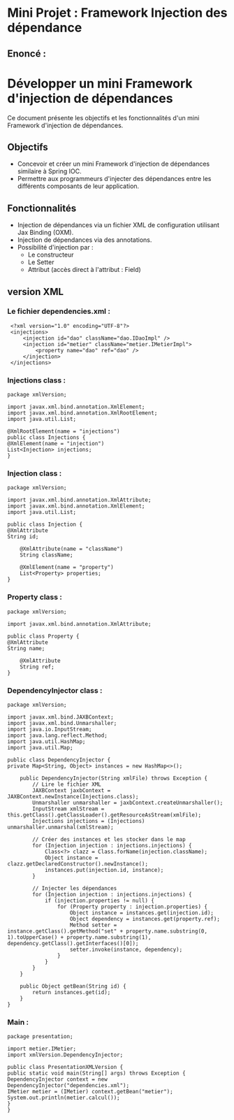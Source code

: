 <h1>Mini Projet : Framework Injection des dépendance </h1>

<h2>Enoncé :</h2>

<h1>Développer un mini Framework d'injection de dépendances</h1>
    <p>Ce document présente les objectifs et les fonctionnalités d'un mini Framework d'injection de dépendances.</p>
    <h2>Objectifs</h2>
    <ul>
        <li>Concevoir et créer un mini Framework d'injection de dépendances similaire à Spring IOC.</li>
        <li>Permettre aux programmeurs d'injecter des dépendances entre les différents composants de leur application.</li>
    </ul>
    <h2>Fonctionnalités</h2>
    <ul>
        <li>Injection de dépendances via un fichier XML de configuration utilisant Jax Binding (OXM).</li>
        <li>Injection de dépendances via des annotations.</li>
        <li>Possibilité d'injection par :
            <ul>
                <li>Le constructeur</li>
                <li>Le Setter</li>
                <li>Attribut (accès direct à l'attribut : Field)</li>
            </ul>
        </li>
    </ul>

<h2>version XML</h2>


<h3>Le fichier dependencies.xml : </h3>

 <p>

     <?xml version="1.0" encoding="UTF-8"?>
     <injections>
         <injection id="dao" className="dao.IDaoImpl" />
         <injection id="metier" className="metier.IMetierImpl">
             <property name="dao" ref="dao" />
         </injection>
     </injections>

 </p> 

  

<h3>Injections class : </h3> 

<p> 

    package xmlVersion;

    import javax.xml.bind.annotation.XmlElement;
    import javax.xml.bind.annotation.XmlRootElement;
    import java.util.List;
    
    @XmlRootElement(name = "injections")
    public class Injections {
    @XmlElement(name = "injection")
    List<Injection> injections;
    }

 </p> 

  

 <h3>Injection class : </h3> 

 <p>

    package xmlVersion;

    import javax.xml.bind.annotation.XmlAttribute;
    import javax.xml.bind.annotation.XmlElement;
    import java.util.List;
    
    public class Injection {
    @XmlAttribute
    String id;
    
        @XmlAttribute(name = "className")
        String className;
    
        @XmlElement(name = "property")
        List<Property> properties;
    }

 </p> 

  

 <h3>Property class : </h3> 

 <p>

    package xmlVersion;
    
    import javax.xml.bind.annotation.XmlAttribute;
    
    public class Property {
    @XmlAttribute
    String name;
    
        @XmlAttribute
        String ref;
    }

 </p> 

  

 <h3>DependencyInjector class : </h3> 

 <p> 
    
    package xmlVersion;
    
    import javax.xml.bind.JAXBContext;
    import javax.xml.bind.Unmarshaller;
    import java.io.InputStream;
    import java.lang.reflect.Method;
    import java.util.HashMap;
    import java.util.Map;
    
    public class DependencyInjector {
    private Map<String, Object> instances = new HashMap<>();
    
        public DependencyInjector(String xmlFile) throws Exception {
            // Lire le fichier XML
            JAXBContext jaxbContext = JAXBContext.newInstance(Injections.class);
            Unmarshaller unmarshaller = jaxbContext.createUnmarshaller();
            InputStream xmlStream = this.getClass().getClassLoader().getResourceAsStream(xmlFile);
            Injections injections = (Injections) unmarshaller.unmarshal(xmlStream);
    
            // Créer des instances et les stocker dans le map
            for (Injection injection : injections.injections) {
                Class<?> clazz = Class.forName(injection.className);
                Object instance = clazz.getDeclaredConstructor().newInstance();
                instances.put(injection.id, instance);
            }
    
            // Injecter les dépendances
            for (Injection injection : injections.injections) {
                if (injection.properties != null) {
                    for (Property property : injection.properties) {
                        Object instance = instances.get(injection.id);
                        Object dependency = instances.get(property.ref);
                        Method setter = instance.getClass().getMethod("set" + property.name.substring(0, 1).toUpperCase() + property.name.substring(1), dependency.getClass().getInterfaces()[0]);
                        setter.invoke(instance, dependency);
                    }
                }
            }
        }
    
        public Object getBean(String id) {
            return instances.get(id);
        }
    }

 </p> 

<h3> Main : </h3> 

 <p>

    package presentation;
    
    import metier.IMetier;
    import xmlVersion.DependencyInjector;
    
    public class PresentationXMLVersion {
    public static void main(String[] args) throws Exception {
    DependencyInjector context = new DependencyInjector("dependencies.xml");
    IMetier metier = (IMetier) context.getBean("metier");
    System.out.println(metier.calcul());
    }
    }

 </p> 

